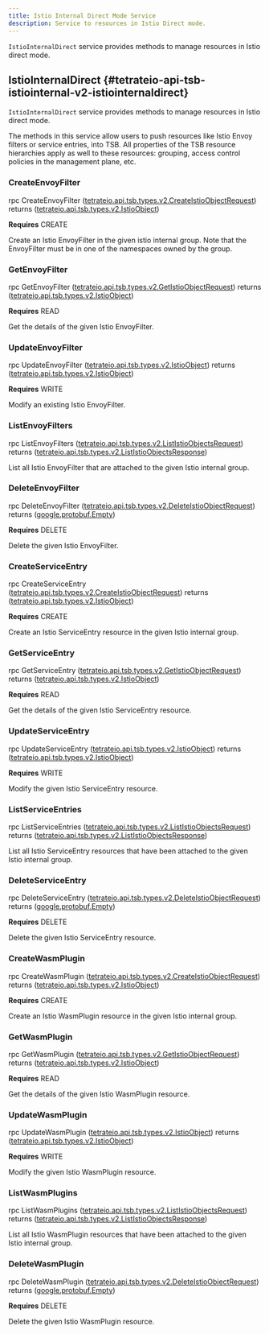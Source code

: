 ```yaml
---
title: Istio Internal Direct Mode Service
description: Service to resources in Istio Direct mode.
---
```


<!-- WARNING: This page is generated. Please take a look at extensions/plugin-service-bridge-api-docs/src/files/doc/page.ejs -->

`IstioInternalDirect` service provides methods to manage resources in Istio direct mode.


## IstioInternalDirect {#tetrateio-api-tsb-istiointernal-v2-istiointernaldirect}

`IstioInternalDirect` service provides methods to manage resources in Istio direct mode.

The methods in this service allow users to push resources like Istio Envoy filters or service entries, into TSB.
All properties of the TSB resource hierarchies apply as well to these resources: grouping, access
control policies in the management plane, etc.


### CreateEnvoyFilter

<PanelContent>
<PanelContentCode>

rpc CreateEnvoyFilter ([tetrateio.api.tsb.types.v2.CreateIstioObjectRequest](../../../tsb/types/v2/types#tetrateio-api-tsb-types-v2-createistioobjectrequest)) returns ([tetrateio.api.tsb.types.v2.IstioObject](../../../tsb/types/v2/types#tetrateio-api-tsb-types-v2-istioobject))

</PanelContentCode>

**Requires** CREATE

Create an Istio EnvoyFilter in the given istio internal group.
Note that the EnvoyFilter must be in one of the namespaces owned by the group.

</PanelContent>

### GetEnvoyFilter

<PanelContent>
<PanelContentCode>

rpc GetEnvoyFilter ([tetrateio.api.tsb.types.v2.GetIstioObjectRequest](../../../tsb/types/v2/types#tetrateio-api-tsb-types-v2-getistioobjectrequest)) returns ([tetrateio.api.tsb.types.v2.IstioObject](../../../tsb/types/v2/types#tetrateio-api-tsb-types-v2-istioobject))

</PanelContentCode>

**Requires** READ

Get the details of the given Istio EnvoyFilter.

</PanelContent>

### UpdateEnvoyFilter

<PanelContent>
<PanelContentCode>

rpc UpdateEnvoyFilter ([tetrateio.api.tsb.types.v2.IstioObject](../../../tsb/types/v2/types#tetrateio-api-tsb-types-v2-istioobject)) returns ([tetrateio.api.tsb.types.v2.IstioObject](../../../tsb/types/v2/types#tetrateio-api-tsb-types-v2-istioobject))

</PanelContentCode>

**Requires** WRITE

Modify an existing Istio EnvoyFilter.

</PanelContent>

### ListEnvoyFilters

<PanelContent>
<PanelContentCode>

rpc ListEnvoyFilters ([tetrateio.api.tsb.types.v2.ListIstioObjectsRequest](../../../tsb/types/v2/types#tetrateio-api-tsb-types-v2-lististioobjectsrequest)) returns ([tetrateio.api.tsb.types.v2.ListIstioObjectsResponse](../../../tsb/types/v2/types#tetrateio-api-tsb-types-v2-lististioobjectsresponse))

</PanelContentCode>



List all Istio EnvoyFilter that are attached to the given Istio internal group.

</PanelContent>

### DeleteEnvoyFilter

<PanelContent>
<PanelContentCode>

rpc DeleteEnvoyFilter ([tetrateio.api.tsb.types.v2.DeleteIstioObjectRequest](../../../tsb/types/v2/types#tetrateio-api-tsb-types-v2-deleteistioobjectrequest)) returns ([google.protobuf.Empty](https://developers.google.com/protocol-buffers/docs/reference/google.protobuf#google.protobuf.Empty))

</PanelContentCode>

**Requires** DELETE

Delete the given Istio EnvoyFilter.

</PanelContent>

### CreateServiceEntry

<PanelContent>
<PanelContentCode>

rpc CreateServiceEntry ([tetrateio.api.tsb.types.v2.CreateIstioObjectRequest](../../../tsb/types/v2/types#tetrateio-api-tsb-types-v2-createistioobjectrequest)) returns ([tetrateio.api.tsb.types.v2.IstioObject](../../../tsb/types/v2/types#tetrateio-api-tsb-types-v2-istioobject))

</PanelContentCode>

**Requires** CREATE

Create an Istio ServiceEntry resource in the given Istio internal group.

</PanelContent>

### GetServiceEntry

<PanelContent>
<PanelContentCode>

rpc GetServiceEntry ([tetrateio.api.tsb.types.v2.GetIstioObjectRequest](../../../tsb/types/v2/types#tetrateio-api-tsb-types-v2-getistioobjectrequest)) returns ([tetrateio.api.tsb.types.v2.IstioObject](../../../tsb/types/v2/types#tetrateio-api-tsb-types-v2-istioobject))

</PanelContentCode>

**Requires** READ

Get the details of the given Istio ServiceEntry resource.

</PanelContent>

### UpdateServiceEntry

<PanelContent>
<PanelContentCode>

rpc UpdateServiceEntry ([tetrateio.api.tsb.types.v2.IstioObject](../../../tsb/types/v2/types#tetrateio-api-tsb-types-v2-istioobject)) returns ([tetrateio.api.tsb.types.v2.IstioObject](../../../tsb/types/v2/types#tetrateio-api-tsb-types-v2-istioobject))

</PanelContentCode>

**Requires** WRITE

Modify the given Istio ServiceEntry resource.

</PanelContent>

### ListServiceEntries

<PanelContent>
<PanelContentCode>

rpc ListServiceEntries ([tetrateio.api.tsb.types.v2.ListIstioObjectsRequest](../../../tsb/types/v2/types#tetrateio-api-tsb-types-v2-lististioobjectsrequest)) returns ([tetrateio.api.tsb.types.v2.ListIstioObjectsResponse](../../../tsb/types/v2/types#tetrateio-api-tsb-types-v2-lististioobjectsresponse))

</PanelContentCode>



List all Istio ServiceEntry resources that have been attached to the given Istio internal group.

</PanelContent>

### DeleteServiceEntry

<PanelContent>
<PanelContentCode>

rpc DeleteServiceEntry ([tetrateio.api.tsb.types.v2.DeleteIstioObjectRequest](../../../tsb/types/v2/types#tetrateio-api-tsb-types-v2-deleteistioobjectrequest)) returns ([google.protobuf.Empty](https://developers.google.com/protocol-buffers/docs/reference/google.protobuf#google.protobuf.Empty))

</PanelContentCode>

**Requires** DELETE

Delete the given Istio ServiceEntry resource.

</PanelContent>

### CreateWasmPlugin

<PanelContent>
<PanelContentCode>

rpc CreateWasmPlugin ([tetrateio.api.tsb.types.v2.CreateIstioObjectRequest](../../../tsb/types/v2/types#tetrateio-api-tsb-types-v2-createistioobjectrequest)) returns ([tetrateio.api.tsb.types.v2.IstioObject](../../../tsb/types/v2/types#tetrateio-api-tsb-types-v2-istioobject))

</PanelContentCode>

**Requires** CREATE

Create an Istio WasmPlugin resource in the given Istio internal group.

</PanelContent>

### GetWasmPlugin

<PanelContent>
<PanelContentCode>

rpc GetWasmPlugin ([tetrateio.api.tsb.types.v2.GetIstioObjectRequest](../../../tsb/types/v2/types#tetrateio-api-tsb-types-v2-getistioobjectrequest)) returns ([tetrateio.api.tsb.types.v2.IstioObject](../../../tsb/types/v2/types#tetrateio-api-tsb-types-v2-istioobject))

</PanelContentCode>

**Requires** READ

Get the details of the given Istio WasmPlugin resource.

</PanelContent>

### UpdateWasmPlugin

<PanelContent>
<PanelContentCode>

rpc UpdateWasmPlugin ([tetrateio.api.tsb.types.v2.IstioObject](../../../tsb/types/v2/types#tetrateio-api-tsb-types-v2-istioobject)) returns ([tetrateio.api.tsb.types.v2.IstioObject](../../../tsb/types/v2/types#tetrateio-api-tsb-types-v2-istioobject))

</PanelContentCode>

**Requires** WRITE

Modify the given Istio WasmPlugin resource.

</PanelContent>

### ListWasmPlugins

<PanelContent>
<PanelContentCode>

rpc ListWasmPlugins ([tetrateio.api.tsb.types.v2.ListIstioObjectsRequest](../../../tsb/types/v2/types#tetrateio-api-tsb-types-v2-lististioobjectsrequest)) returns ([tetrateio.api.tsb.types.v2.ListIstioObjectsResponse](../../../tsb/types/v2/types#tetrateio-api-tsb-types-v2-lististioobjectsresponse))

</PanelContentCode>



List all Istio WasmPlugin resources that have been attached to the given Istio internal group.

</PanelContent>

### DeleteWasmPlugin

<PanelContent>
<PanelContentCode>

rpc DeleteWasmPlugin ([tetrateio.api.tsb.types.v2.DeleteIstioObjectRequest](../../../tsb/types/v2/types#tetrateio-api-tsb-types-v2-deleteistioobjectrequest)) returns ([google.protobuf.Empty](https://developers.google.com/protocol-buffers/docs/reference/google.protobuf#google.protobuf.Empty))

</PanelContentCode>

**Requires** DELETE

Delete the given Istio WasmPlugin resource.

</PanelContent>







